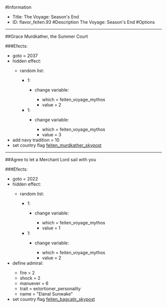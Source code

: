 #Information
 - Title: The Voyage: Season's End
 - ID: flavor_feiten.93
#Description
The Voyage: Season's End
#Options

___
##Grace Murdkather, the Summer Court

###Efects:<ul><li>goto = 2037</li><li>hidden effect:</li><ul><li>random list:</li><ul><li>1:</li><ul><li>change variable:</li><ul><li>which = feiten_voyage_mythos</li><li>value = 2</li></ul></ul><li>1:</li><ul><li>change variable:</li><ul><li>which = feiten_voyage_mythos</li><li>value = 3</li></ul></ul></ul></ul><li>add navy tradition = 10</li><li>set country flag [feiten_murdkather_skypost](../flags/feiten_murdkather_skypost.md)</li></ul>

___
##Agree to let a Merchant Lord sail with you

###Efects:<ul><li>goto = 2022</li><li>hidden effect:</li><ul><li>random list:</li><ul><li>1:</li><ul><li>change variable:</li><ul><li>which = feiten_voyage_mythos</li><li>value = 1</li></ul></ul><li>1:</li><ul><li>change variable:</li><ul><li>which = feiten_voyage_mythos</li><li>value = 2</li></ul></ul></ul></ul><li>define admiral:</li><ul><li>fire = 2</li><li>shock = 2</li><li>manuever = 6</li><li>trait = extortioner_personality</li><li>name = "Elanal Sunwake"</li></ul><li>set country flag [feiten_bagcatir_skypost](../flags/feiten_bagcatir_skypost.md)</li></ul>
